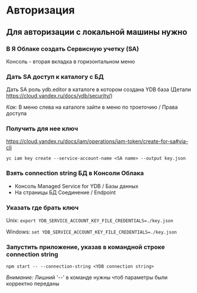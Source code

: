 # Авторизация

## Для авторизации с локальной машины нужно

### В Я Облаке создать Сервисную учетку (SA)

Консоль - вторая вкладка в горизонтальном меню

### Дать SA доступ к каталогу с БД

Дать SA роль ydb.editor в каталоге в котором создана YDB база (Детали https://cloud.yandex.ru/docs/ydb/security/)

*Как:* В меню слева на каталоге зайти в меню по троеточию / Права доступа

### Получить для нее ключ

https://cloud.yandex.ru/docs/iam/operations/iam-token/create-for-sa#via-cli

`yc iam key create --service-account-name <SA name> --output key.json`

### Взять connection string БД в Консоли Облака

- Консоль Managed Service for YDB / Базы данных
- На страницы БД Соединение / Endpoint

### Указать где брать ключ

Unix: `export YDB_SERVICE_ACCOUNT_KEY_FILE_CREDENTIALS=./key.json`

Windows: `set YDB_SERVICE_ACCOUNT_KEY_FILE_CREDENTIALS=./key.json`

### Запустить приложение, указав в командной строке connection string

`npm start -- --connection-string <YDB connection string>`

*Внимание:* Лишний '--' в команде нужны чтоб параметры были корректно переданы 
